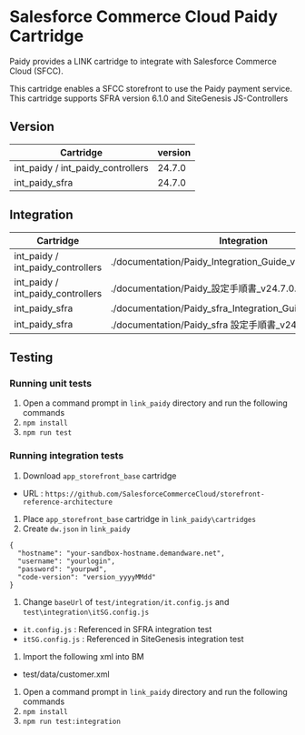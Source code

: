 # Salesforce Commerce Cloud Paidy Cartridge

Paidy provides a LINK cartridge to integrate with Salesforce Commerce Cloud (SFCC).

This cartridge enables a SFCC storefront to use the Paidy payment service.
This cartridge supports SFRA version 6.1.0 and SiteGenesis JS-Controllers


## Version

|Cartridge|version|
|-|-|
|int_paidy / int_paidy_controllers |24.7.0|
|int_paidy_sfra|24.7.0|

## Integration

|Cartridge|Integration|
|-|-|
|int_paidy / int_paidy_controllers |./documentation/Paidy_Integration_Guide_v24.7.0_en.pdf|
|int_paidy / int_paidy_controllers |./documentation/Paidy_設定手順書_v24.7.0.pdf|
|int_paidy_sfra|./documentation/Paidy_sfra_Integration_Guide_v24.7.0_en.pdf|
|int_paidy_sfra|./documentation/Paidy_sfra 設定手順書_v24.7.0.pdf|


## Testing

### Running unit tests
1. Open a command prompt in `link_paidy` directory and run the following commands
  1. `npm install`
  1. `npm run test`


### Running integration tests
1. Download `app_storefront_base` cartridge
  - URL : `https://github.com/SalesforceCommerceCloud/storefront-reference-architecture`
1. Place `app_storefront_base` cartridge in `link_paidy\cartridges`
1. Create `dw.json` in `link_paidy`
  ```
  {
    "hostname": "your-sandbox-hostname.demandware.net",
    "username": "yourlogin",
    "password": "yourpwd",
    "code-version": "version_yyyyMMdd"
  }
  ```
1. Change `baseUrl` of `test/integration/it.config.js` and `test\integration\itSG.config.js`
  - `it.config.js` : Referenced in SFRA integration test
  - `itSG.config.js` : Referenced in SiteGenesis integration test
1. Import the following xml into BM
  - test/data/customer.xml
1. Open a command prompt in `link_paidy` directory and run the following commands
  1. `npm install`
  1. `npm run test:integration`
